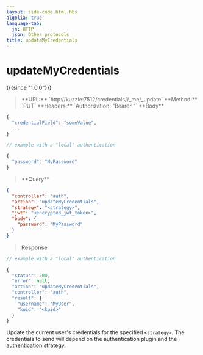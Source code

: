 ```yaml
---
layout: side-code.html.hbs
algolia: true
language-tab:
  js: HTTP
  json: Other protocols
title: updateMyCredentials
---
```


# updateMyCredentials

{{{since "1.0.0"}}}

<blockquote class="js">
<p>
**URL:** `http://kuzzle:7512/credentials/<strategy>/_me/_update`  
**Method:** `PUT`  
**Headers:** `Authorization: "Bearer <encrypted_jwt_token>"`  
**Body**
</p>
</blockquote>

```js
{
  "credentialField": "someValue",
  ...
}

// example with a "local" authentication

{
  "password": "MyPassword"
}
```


<blockquote class="json">
<p>
**Query**
</p>
</blockquote>

```json
{
  "controller": "auth",
  "action": "updateMyCredentials",
  "strategy": "<strategy>",
  "jwt": "<encrypted_jwt_token>",
  "body": {
    "password": "MyPassword"
  }
}
```

>**Response**

```javascript
// example with a "local" authentication

{
  "status": 200,
  "error": null,
  "action": "updateMyCredentials",
  "controller": "auth",
  "result": {
    "username": "MyUser",
    "kuid": "<kuid>"
  }
}
```

Update the current user's credentials for the specified `<strategy>`. The credentials to send will depend on the authentication plugin and the authentication strategy.
